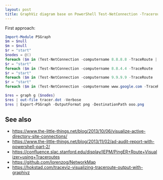 ```yaml
---
layout: post
title: GraphViz diagram base on PowerShell Test-NetConnection -Traceroute 
---
```

First approach: 
```powershell
Import-Module PSGraph
$m = $null
$m = $null
$r = "start"
$nodes = @() 
foreach ($m in (Test-NetConnection -computername 8.8.8.8 -TraceRoute | select -ExpandProperty TraceRoute )) { write-warning "$r to $m" ; $nodes += edge $r $m;$r = $m}
$r = "start"
foreach ($m in (Test-NetConnection -computername 8.8.4.4 -TraceRoute  | select -ExpandProperty TraceRoute )) { write-warning "$r to $m" ; $nodes += edge $r $m;$r = $m}
$r = "start"
foreach ($m in (Test-NetConnection -computername 9.9.9.9 -TraceRoute  | select -ExpandProperty TraceRoute )) { write-warning "$r to $m" ; $nodes += edge $r $m;$r = $m}
$r = "start"
foreach ($m in (Test-NetConnection -computername www.google.com -TraceRoute | select -ExpandProperty TraceRoute )) { write-warning "$r to $m" ; $nodes += edge $r $m;$r = $m}

$res = graph g {$nodes} 
$res | out-file tracer.dot -Verbose
$res | Export-PSGraph -OutputFormat png -DestinationPath ooo.png
```

## See also 
* https://www.the-little-things.net/blog/2013/10/06/visualize-active-directory-site-connections/
* https://www.the-little-things.net/blog/2013/11/02/ad-audit-report-with-powershell-part-2/ 
* https://confluence.slac.stanford.edu/display/IEPM/PingER+Route+Visualizer+using+Traceroutes 
* https://github.com/lorenzog/NetworkMap
* https://hokstad.com/traceviz-visualizing-traceroute-output-with-graphivz